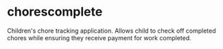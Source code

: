 # chorescomplete
Children's chore tracking application.  Allows child to check off completed chores while ensuring they receive payment for work completed.
